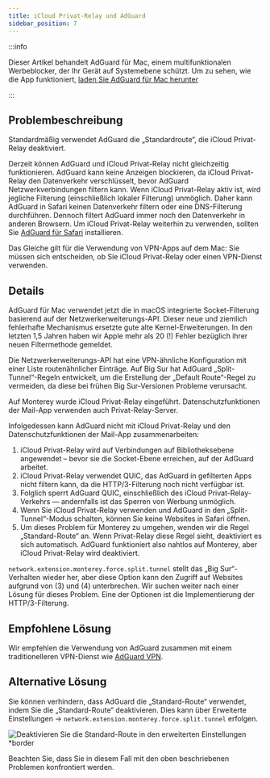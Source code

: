 ```yaml
---
title: iCloud Privat-Relay und AdGuard
sidebar_position: 7
---
```


:::info

Dieser Artikel behandelt AdGuard für Mac, einem multifunktionalen Werbeblocker, der Ihr Gerät auf Systemebene schützt. Um zu sehen, wie die App funktioniert, [laden Sie AdGuard für Mac herunter](https://agrd.io/download-kb-adblock)

:::

## Problembeschreibung

Standardmäßig verwendet AdGuard die „Standardroute“, die iCloud Privat-Relay deaktiviert.

Derzeit können AdGuard und iCloud Privat-Relay nicht gleichzeitig funktionieren. AdGuard kann keine Anzeigen blockieren, da iCloud Privat-Relay den Datenverkehr verschlüsselt, bevor AdGuard Netzwerkverbindungen filtern kann. Wenn iCloud Privat-Relay aktiv ist, wird jegliche Filterung (einschließlich lokaler Filterung) unmöglich. Daher kann AdGuard in Safari keinen Datenverkehr filtern oder eine DNS-Filterung durchführen. Dennoch filtert AdGuard immer noch den Datenverkehr in anderen Browsern. Um iCloud Privat-Relay weiterhin zu verwenden, sollten Sie [AdGuard für Safari](https://adguard.com/adguard-safari/overview.html) installieren.

Das Gleiche gilt für die Verwendung von VPN-Apps auf dem Mac: Sie müssen sich entscheiden, ob Sie iCloud Privat-Relay oder einen VPN-Dienst verwenden.

## Details

AdGuard für Mac verwendet jetzt die in macOS integrierte Socket-Filterung basierend auf der Netzwerkerweiterungs-API. Dieser neue und ziemlich fehlerhafte Mechanismus ersetzte gute alte Kernel-Erweiterungen. In den letzten 1,5 Jahren haben wir Apple mehr als 20 (!) Fehler bezüglich ihrer neuen Filtermethode gemeldet.

Die Netzwerkerweiterungs-API hat eine VPN-ähnliche Konfiguration mit einer Liste routenähnlicher Einträge. Auf Big Sur hat AdGuard „Split-Tunnel“-Regeln entwickelt, um die Erstellung der „Default Route“-Regel zu vermeiden, da diese bei frühen Big Sur-Versionen Probleme verursacht.

Auf Monterey wurde iCloud Privat-Relay eingeführt. Datenschutzfunktionen der Mail-App verwenden auch Privat-Relay-Server.

Infolgedessen kann AdGuard nicht mit iCloud Privat-Relay und den Datenschutzfunktionen der Mail-App zusammenarbeiten:

1. iCloud Privat-Relay wird auf Verbindungen auf Bibliotheksebene angewendet – bevor sie die Socket-Ebene erreichen, auf der AdGuard arbeitet.
2. iCloud Privat-Relay verwendet QUIC, das AdGuard in gefilterten Apps nicht filtern kann, da die HTTP/3-Filterung noch nicht verfügbar ist.
3. Folglich sperrt AdGuard QUIC, einschließlich des iCloud Privat-Relay-Verkehrs — andernfalls ist das Sperren von Werbung unmöglich.
4. Wenn Sie iCloud Privat-Relay verwenden und AdGuard in den „Split-Tunnel“-Modus schalten, können Sie keine Websites in Safari öffnen.
5. Um dieses Problem für Monterey zu umgehen, wenden wir die Regel „Standard-Route“ an. Wenn Privat-Relay diese Regel sieht, deaktiviert es sich automatisch. AdGuard funktioniert also nahtlos auf Monterey, aber iCloud Privat-Relay wird deaktiviert.

`network.extension.monterey.force.split.tunnel` stellt das „Big Sur“-Verhalten wieder her, aber diese Option kann den Zugriff auf Websites aufgrund von (3) und (4) unterbrechen. Wir suchen weiter nach einer Lösung für dieses Problem. Eine der Optionen ist die Implementierung der HTTP/3-Filterung.

## Empfohlene Lösung

Wir empfehlen die Verwendung von AdGuard zusammen mit einem traditionelleren VPN-Dienst wie [AdGuard VPN](https://adguard-vpn.com/).

## Alternative Lösung

Sie können verhindern, dass AdGuard die „Standard-Route“ verwendet, indem Sie die „Standard-Route“ deaktivieren. Dies kann über Erweiterte Einstellungen → `network.extension.monterey.force.split.tunnel` erfolgen.

![Deaktivieren Sie die Standard-Route in den erweiterten Einstellungen *border](https://cdn.adtidy.org/content/kb/ad_blocker/mac/mac_adguard_advanced_settings.jpg)

Beachten Sie, dass Sie in diesem Fall mit den oben beschriebenen Problemen konfrontiert werden.
